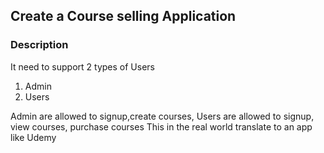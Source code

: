 ## Create a Course selling Application 

### Description
It need to support 2 types of Users 
1. Admin
2. Users

Admin are allowed to signup,create courses,
Users are allowed to signup, view courses, purchase courses
This in the real world translate to an app like Udemy
 

